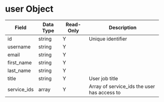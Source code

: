 # user Object

Field | Data Type | Read-Only | Description
--- | --- | --- | ---
id | string | Y | Unique identifier
username | string | Y |
email | string | Y |
first_name | string | Y |
last_name | string | Y | 
title | string | Y | User job title
service_ids | array | Y | Array of service_ids the user has access to
